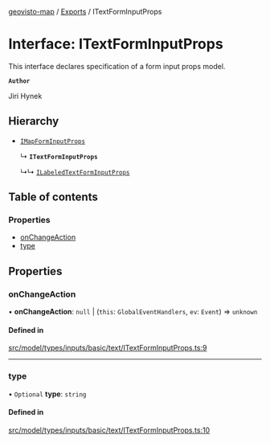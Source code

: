 [geovisto-map](../README.md) / [Exports](../modules.md) / ITextFormInputProps

# Interface: ITextFormInputProps

This interface declares specification of a form input props model.

**`Author`**

Jiri Hynek

## Hierarchy

- [`IMapFormInputProps`](IMapFormInputProps.md)

  ↳ **`ITextFormInputProps`**

  ↳↳ [`ILabeledTextFormInputProps`](ILabeledTextFormInputProps.md)

## Table of contents

### Properties

- [onChangeAction](ITextFormInputProps.md#onchangeaction)
- [type](ITextFormInputProps.md#type)

## Properties

### onChangeAction

• **onChangeAction**: ``null`` \| (`this`: `GlobalEventHandlers`, `ev`: `Event`) => `unknown`

#### Defined in

[src/model/types/inputs/basic/text/ITextFormInputProps.ts:9](https://github.com/geovisto/geovisto-map/blob/e22d774889dbc28cc1ec62933ecf6bab6690f172/src/model/types/inputs/basic/text/ITextFormInputProps.ts#L9)

___

### type

• `Optional` **type**: `string`

#### Defined in

[src/model/types/inputs/basic/text/ITextFormInputProps.ts:10](https://github.com/geovisto/geovisto-map/blob/e22d774889dbc28cc1ec62933ecf6bab6690f172/src/model/types/inputs/basic/text/ITextFormInputProps.ts#L10)

